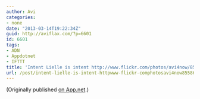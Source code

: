 ```yaml
---
author: Avi
categories:
- none
date: "2013-03-14T19:22:34Z"
guid: http://aviflax.com/?p=6601
id: 6601
tags:
- ADN
- Appdotnet
- IFTTT
title: 'Intent Lielle is intent http://www.flickr.com/photos/avi4now/8558673650/ #tw'
url: /post/intent-lielle-is-intent-httpwww-flickr-comphotosavi4now8558673650-tw/
---
```

(Originally published [on App.net](http://alpha.app.net/aviflax/post/3863318).)